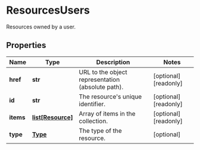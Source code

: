 # ResourcesUsers

Resources owned by a user.
## Properties
| Name | Type | Description | Notes |
| ------------ | ------------- | ------------- | ------------- |
| **href** | **str** | URL to the object representation (absolute path). | [optional] [readonly]  |
| **id** | **str** | The resource&#39;s unique identifier. | [optional] [readonly]  |
| **items** | [**list[Resource]**](Resource.md) | Array of items in the collection. | [optional] [readonly]  |
| **type** | [**Type**](Type.md) | The type of the resource. | [optional]  |


